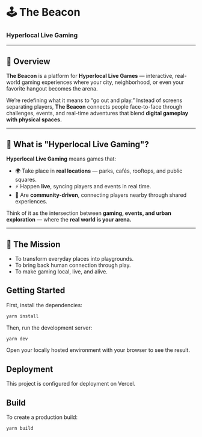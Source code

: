# 🕹️ The Beacon
### **Hyperlocal Live Gaming**

---

## 🌟 Overview  

**The Beacon** is a platform for **Hyperlocal Live Games** — interactive, real-world gaming experiences where your city, neighborhood, or even your favorite hangout becomes the arena.  

We’re redefining what it means to “go out and play.” Instead of screens separating players, **The Beacon** connects people face-to-face through challenges, events, and real-time adventures that blend **digital gameplay with physical spaces.**

---

## 🎯 What is "Hyperlocal Live Gaming"?  

**Hyperlocal Live Gaming** means games that:  

- 🌍 Take place in **real locations** — parks, cafés, rooftops, and public squares.  
- ⚡ Happen **live**, syncing players and events in real time.  
- 👥 Are **community-driven**, connecting players nearby through shared experiences.  

Think of it as the intersection between **gaming, events, and urban exploration** — where the **real world is your arena.**

---

## 🚀 The Mission  

- To transform everyday places into playgrounds.  
- To bring back human connection through play.  
- To make gaming local, live, and alive.  

## Getting Started

First, install the dependencies:

```bash
yarn install
```

Then, run the development server:

```bash
yarn dev
```

Open your locally hosted environment with your browser to see the result.

## Deployment

This project is configured for deployment on Vercel.

## Build

To create a production build:

```bash
yarn build
```
